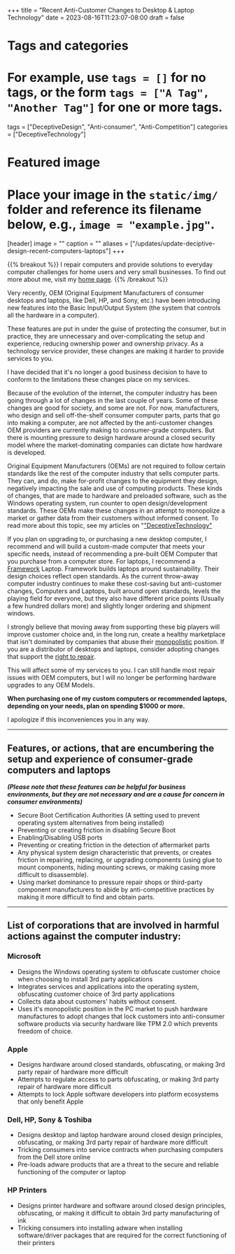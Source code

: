 +++
title = "Recent Anti-Customer Changes to Desktop & Laptop Technology"
date = 2023-08-16T11:23:07-08:00
draft = false
# Tags and categories
# For example, use `tags = []` for no tags, or the form `tags = ["A Tag", "Another Tag"]` for one or more tags.
tags = ["DeceptiveDesign", "Anti-consumer", "Anti-Competition"]
categories = ["DeceptiveTechnology"]

# Featured image
# Place your image in the `static/img/` folder and reference its filename below, e.g., `image = "example.jpg"`.
[header]
image = ""
caption = ""
aliases = ["/updates/update-deciptive-design-recent-computers-laptops"]
+++

{{% breakout %}}
I repair computers and provide solutions to everyday computer challenges for home users and very small businesses. To find out more about me, visit my [home page](https://scottrlarson.com). 
{{% /breakout %}}

Very recently, OEM (Original Equipment Manufacturers of consumer desktops and laptops, like Dell, HP, and Sony, etc.) have been introducing new features into the Basic Input/Output System (the system that controls all the hardware in a computer).

These features are put in under the guise of protecting the consumer, but in practice, they are unnecessary and over-complicating the setup and experience, reducing ownership power and ownership privacy. As a technology service provider, these changes are making it harder to provide services to you.

I have decided that it's no longer a good business decision to have to conform to the limitations these changes place on my services.

Because of the evolution of the internet, the computer industry has been going through a lot of changes in the last couple of years. Some of these changes are good for society, and some are not. For now, manufacturers, who design and sell off-the-shelf consumer computer parts, parts that go into making a computer, are not affected by the anti-customer changes OEM providers are currently making to consumer-grade computers. But there is mounting pressure to design hardware around a closed security model where the market-dominating companies can dictate how hardware is developed.

Original Equipment Manufacturers (OEMs) are not required to follow certain standards like the rest of the computer industry that sells computer parts. They can, and do, make for-profit changes to the equipment they design, negatively impacting the sale and use of computing products. These kinds of changes, that are made to hardware and preloaded software, such as the Windows operating system, run counter to open design/development standards. These OEMs make these changes in an attempt to monopolize a market or gather data from their customers without informed consent. To read more about this topic, see my articles on "<a href="https://www.scottrlarson.com/categories/deceptivetechnology/">"DeceptiveTechnology"</a>

If you plan on upgrading to, or purchasing a new desktop computer, I recommend and will build a custom-made computer that meets your specific needs, instead of recommending a pre-built OEM Computer that you purchase from a computer store. For laptops, I recommend a [Framework](https://frame.work/) Laptop. Framework builds laptops around sustainability. Their design choices reflect open standards. As the current throw-away computer industry continues to make these cost-saving but anti-customer changes, Computers and Laptops, built around open standards, levels the playing field for everyone, but they also have different price points (Usually a few hundred dollars more) and slightly longer ordering and shipment windows. 

I strongly believe that moving away from supporting these big players will improve customer choice and, in the long run, create a healthy marketplace that isn't dominated by companies that abuse their [monopolistic](https://www.endcreativemonopolies.com/) position. If you are a distributor of desktops and laptops, consider adopting changes that support the [right to repair](https://repair.org). 

This will affect some of my services to you. I can still handle most repair issues with OEM computers, but I will no longer be performing hardware upgrades to any OEM Models.

**When purchasing one of my custom computers or recommended laptops, depending on your needs, plan on spending $1000 or more.**

I apologize if this inconveniences you in any way.

---

## Features, or actions, that are encumbering the setup and experience of consumer-grade computers and laptops
***(Please note that these features can be helpful for business environments, but they are not necessary and are a cause for concern in consumer environments)***

- Secure Boot Certification Authorities (A setting used to prevent operating system alternatives from being installed)
- Preventing or creating friction in disabling Secure Boot
- Enabling/Disabling USB ports
- Preventing or creating friction in the detection of aftermarket parts
- Any physical system design characteristic that prevents, or creates friction in repairing, replacing, or upgrading components (using glue to mount components, hiding mounting screws, or making casing more difficult to disassemble).
- Using market dominance to pressure repair shops or third-party component manufacturers to abide by anti-competitive practices by making it more difficult to find and obtain parts.

---

## List of corporations that are involved in harmful actions against the computer industry:

### Microsoft
- Designs the Windows operating system to obfuscate customer choice when choosing to install 3rd party applications
- Integrates services and applications into the operating system, obfuscating customer choice of 3rd party applications
- Collects data about customers' habits without consent.
- Uses it's monopolistic position in the PC market to push hardware manufactures to adopt changes that lock customers into anti-consumer software products via security hardware like TPM 2.0 which prevents freedom of choice. 

### Apple
- Designs hardware around closed standards, obfuscating, or making 3rd party repair of hardware more difficult
- Attempts to regulate access to parts obfuscating, or making 3rd party repair of hardware more difficult
- Attempts to lock Apple software developers into platform ecosystems that only benefit Apple

### Dell, HP, Sony & Toshiba
- Designs desktop and laptop hardware around closed design principles, obfuscating, or making 3rd party repair of hardware more difficult
- Tricking consumers into service contracts when purchasing computers from the Dell store online
- Pre-loads adware products that are a threat to the secure and reliable functioning of the computer or laptop

### HP Printers
- Designs printer hardware and software around closed design principles, obfuscating, or making it difficult to obtain 3rd party manufacturing of ink
- Tricking consumers into installing adware when installing software/driver packages that are required for the correct functioning of their printers
